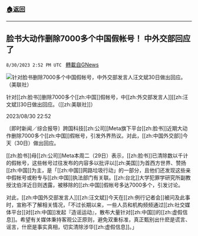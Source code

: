 ###  [:house:返回](README.md)
---


## 脸书大动作删除7000多个中国假帐号！ 中外交部回应了
`8/30/2023 2:52 PM UTC ` [轉載自GNews](https://gnews.org/articles/1621978)

![针对脸书删除7000多个中国假帐号，中外交部发言人汪文斌30日做出回应。（美联社）](https://img.ltn.com.tw/Upload/news/600/2023/08/30/phpoMwJxN.jpg "针对脸书删除7000多个中国假帐号，中外交部发言人汪文斌30日做出回应。（美联社）")

针对[[zh:脸书]]删除7000多个[[zh:中国]]假帐号，中[[zh:外交部发言人]][[zh:汪文斌]]30日做出回应。（[[zh:美联社]]）

2023/08/30 22:52

〔即时新闻／综合报导〕跨国科技[[zh:公司]]Meta旗下平台[[zh:脸书]]近期大动作删除7000多个[[zh:中国]]假帐号，引发外界热议。对此，[[zh:中国外交部]]今天（30日）做出回应。

[[zh:脸书]]母[[zh:公司]]Meta本周二（29日）表示，[[zh:脸书]]已清除数以千计的假帐号，这些帐号过往发布的内容多以批评以[[zh:美国]]为首西方世界、赞扬[[zh:中国]]为主，是「[[zh:中国]]网路垃圾行动」的一部分，且他们还发现这些亲中假帐号或粉专与[[zh:中国]]执法部门有关联。[[zh:台北]]大学犯罪学研究所副教授沈伯洋近日则透露，被移除的[[zh:中国]]假帐号多达7000多个，引发讨论。

对此，[[zh:中国外交部发言人]][[zh:汪文斌]]今天在[[zh:例行记者会]]被问及此事时，宣称不了解相关情况，「不过长期以来，一些人员和机构频频通过[[zh:社交媒体平台]]对[[zh:中国]]发起『造谣运动』，散布大量针对[[zh:中国]]的[[zh:虚假信息]]。希望有关媒体秉持客观公正原则，避免双重标准，真正甄别出什麽是谎言、谣言，什麽是事实真相，切实清除涉华[[zh:虚假信息]]。」
